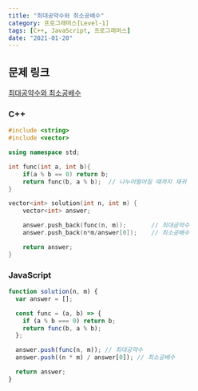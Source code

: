 ```yaml
---
title: "최대공약수와 최소공배수"
category: 프로그래머스[Level-1]
tags: [C++, JavaScript, 프로그래머스]
date: "2021-01-20"
---
```


## 문제 링크

[최대공약수와 최소공배수](https://programmers.co.kr/learn/courses/30/lessons/12940)

### C++

```cpp
#include <string>
#include <vector>

using namespace std;

int func(int a, int b){
    if(a % b == 0) return b;
    return func(b, a % b);  // 나누어떨어질 때까지 재귀
}

vector<int> solution(int n, int m) {
    vector<int> answer;

    answer.push_back(func(n, m));       // 최대공약수
    answer.push_back(n*m/answer[0]);    // 최소공배수

    return answer;
}
```

### JavaScript

```js
function solution(n, m) {
  var answer = [];

  const func = (a, b) => {
    if (a % b === 0) return b;
    return func(b, a % b);
  };

  answer.push(func(n, m)); // 최대공약수
  answer.push((n * m) / answer[0]); // 최소공배수

  return answer;
}
```
